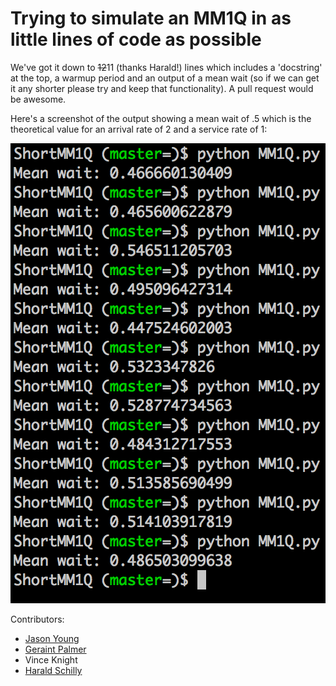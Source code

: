 # Trying to simulate an MM1Q in as little lines of code as possible

We've got it down to ~~12~~11 (thanks Harald!) lines which includes a 'docstring' at the top, a warmup period and an output of a mean wait (so if we can get it any shorter please try and keep that functionality).
A pull request would be awesome.

Here's a screenshot of the output showing a mean wait of .5 which is the theoretical value for an arrival rate of 2 and a service rate of 1:

![](screengrab.png)

Contributors:

- [Jason Young](https://github.com/JasYoung314)
- [Geraint Palmer](https://github.com/geraintpalmer)
- Vince Knight
- [Harald Schilly](https://github.com/haraldschilly)
